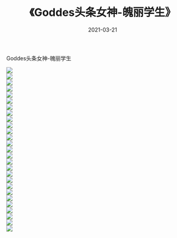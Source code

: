 ﻿---
layout: post
title:  《Goddes头条女神-魄丽学生》
date:   2021-03-21
img: http://img.660000.xyz/Sharelink/网络美图/2021/Goddes头条女神-魄丽学生/000.jpg
categories: [美女, 清纯, 唯美]
---

Goddes头条女神-魄丽学生

  ![](http://img.660000.xyz/Sharelink/网络美图/2021/Goddes头条女神-魄丽学生/001.jpg) <br> ![](http://img.660000.xyz/Sharelink/网络美图/2021/Goddes头条女神-魄丽学生/002.jpg) <br> ![](http://img.660000.xyz/Sharelink/网络美图/2021/Goddes头条女神-魄丽学生/003.jpg) <br> ![](http://img.660000.xyz/Sharelink/网络美图/2021/Goddes头条女神-魄丽学生/004.jpg) <br> ![](http://img.660000.xyz/Sharelink/网络美图/2021/Goddes头条女神-魄丽学生/005.jpg) <br> ![](http://img.660000.xyz/Sharelink/网络美图/2021/Goddes头条女神-魄丽学生/006.jpg) <br> ![](http://img.660000.xyz/Sharelink/网络美图/2021/Goddes头条女神-魄丽学生/007.jpg) <br> ![](http://img.660000.xyz/Sharelink/网络美图/2021/Goddes头条女神-魄丽学生/008.jpg) <br> ![](http://img.660000.xyz/Sharelink/网络美图/2021/Goddes头条女神-魄丽学生/009.jpg) <br> ![](http://img.660000.xyz/Sharelink/网络美图/2021/Goddes头条女神-魄丽学生/010.jpg) <br> ![](http://img.660000.xyz/Sharelink/网络美图/2021/Goddes头条女神-魄丽学生/011.jpg) <br> ![](http://img.660000.xyz/Sharelink/网络美图/2021/Goddes头条女神-魄丽学生/012.jpg) <br> ![](http://img.660000.xyz/Sharelink/网络美图/2021/Goddes头条女神-魄丽学生/013.jpg) <br> ![](http://img.660000.xyz/Sharelink/网络美图/2021/Goddes头条女神-魄丽学生/014.jpg) <br> ![](http://img.660000.xyz/Sharelink/网络美图/2021/Goddes头条女神-魄丽学生/015.jpg) <br> ![](http://img.660000.xyz/Sharelink/网络美图/2021/Goddes头条女神-魄丽学生/016.jpg) <br> ![](http://img.660000.xyz/Sharelink/网络美图/2021/Goddes头条女神-魄丽学生/017.jpg) <br> ![](http://img.660000.xyz/Sharelink/网络美图/2021/Goddes头条女神-魄丽学生/018.jpg) <br> ![](http://img.660000.xyz/Sharelink/网络美图/2021/Goddes头条女神-魄丽学生/019.jpg) <br> ![](http://img.660000.xyz/Sharelink/网络美图/2021/Goddes头条女神-魄丽学生/020.jpg) <br> ![](http://img.660000.xyz/Sharelink/网络美图/2021/Goddes头条女神-魄丽学生/021.jpg) <br> ![](http://img.660000.xyz/Sharelink/网络美图/2021/Goddes头条女神-魄丽学生/022.jpg) <br> ![](http://img.660000.xyz/Sharelink/网络美图/2021/Goddes头条女神-魄丽学生/023.jpg) <br> ![](http://img.660000.xyz/Sharelink/网络美图/2021/Goddes头条女神-魄丽学生/024.jpg) <br> ![](http://img.660000.xyz/Sharelink/网络美图/2021/Goddes头条女神-魄丽学生/025.jpg) <br> ![](http://img.660000.xyz/Sharelink/网络美图/2021/Goddes头条女神-魄丽学生/026.jpg) <br> ![](http://img.660000.xyz/Sharelink/网络美图/2021/Goddes头条女神-魄丽学生/027.jpg) <br>